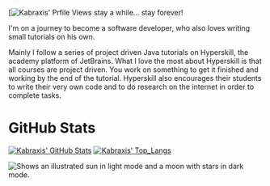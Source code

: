 [![Kabraxis' Prfile Views](https://komarev.com/ghpvc/?username=your-github-username&color=cb2790&style=plastic&label=Another+Visitor) stay a while... stay forever!

I'm on a journey to become a software developer, who also loves writing small tutorials on his own.

Mainly I follow a series of project driven Java tutorials on Hyperskill, the academy platform of JetBrains. What I love the most about Hyperskill is that all courses are project driven. You work on something to get it finished and working by the end of the tutorial. Hyperskill also encourages their students to write their very own code and to do research on the internet in order to complete tasks.


# GitHub Stats

[![Kabraxis' GitHub Stats](https://github-readme-stats.vercel.app/api?username=kabraxis&count_private=true&include_all_commits=true&show_icons=true&theme=synthwave)](https://github.com/anuraghazra/github-readme-stats) [![Kabraxis' Top_Langs](https://github-readme-stats.vercel.app/api/top-langs/?username=kabraxis&layout=compact&hide=html,javascript,css,kotlin&theme=synthwave)](https://github.com/anuraghazra/github-readme-stats)






<picture>
<!---  <source media="(prefers-color-scheme: dark)" srcset="https://user-images.githubusercontent.com/25423296/163456776-7f95b81a-f1ed-45f7-b7ab-8fa810d529fa.png">
  <source media="(prefers-color-scheme: light)" srcset="https://user-images.githubusercontent.com/25423296/163456779-a8556205-d0a5-45e2-ac17-42d089e3c3f8.png">
--->
  <img alt="Shows an illustrated sun in light mode and a moon with stars in dark mode." src="https://www.flaticon.com/de/kostenlose-stickers/puzzle">
</picture>

<!---
Kabraxis/Kabraxis is a ✨ special ✨ repository because its `README.md` (this file) appears on your GitHub profile.
You can click the Preview link to take a look at your changes.
--->
